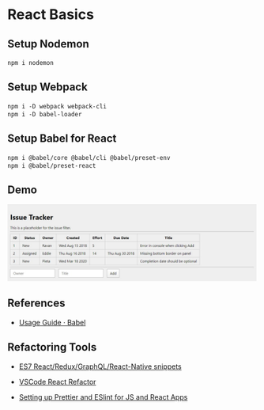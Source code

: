 # React Basics

## Setup Nodemon

```
npm i nodemon
```

## Setup Webpack

```
npm i -D webpack webpack-cli
npm i -D babel-loader
```

## Setup Babel for React

```
npm i @babel/core @babel/cli @babel/preset-env
npm i @babel/preset-react
```

## Demo

![](docs/issue-tracker-screenshot.jpg)

## References

- [Usage Guide · Babel](https://babeljs.io/docs/en/usage)

## Refactoring Tools

- [ES7 React/Redux/GraphQL/React-Native snippets](https://marketplace.visualstudio.com/items?itemName=dsznajder.es7-react-js-snippets)

- [VSCode React Refactor](https://marketplace.visualstudio.com/items?itemName=planbcoding.vscode-react-refactor)

- [Setting up Prettier and ESlint for JS and React Apps](https://medium.com/dubizzletechblog/setting-up-prettier-and-eslint-for-js-and-react-apps-bbc779d29062)
